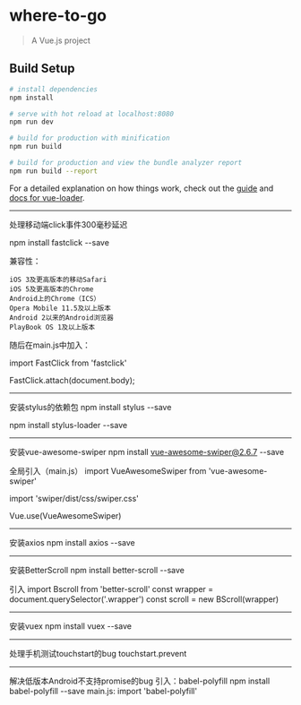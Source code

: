 # where-to-go

> A Vue.js project

## Build Setup

``` bash
# install dependencies
npm install

# serve with hot reload at localhost:8080
npm run dev

# build for production with minification
npm run build

# build for production and view the bundle analyzer report
npm run build --report
```

For a detailed explanation on how things work, check out the [guide](http://vuejs-templates.github.io/webpack/) and [docs for vue-loader](http://vuejs.github.io/vue-loader).

---------------------------------
 处理移动端click事件300毫秒延迟

 npm install fastclick --save

兼容性：

    iOS 3及更高版本的移动Safari
    iOS 5及更高版本的Chrome
    Android上的Chrome（ICS）
    Opera Mobile 11.5及以上版本
    Android 2以来的Android浏览器
    PlayBook OS 1及以上版本

随后在main.js中加入：

import FastClick from 'fastclick'

FastClick.attach(document.body);

---------------------------------
安装stylus的依赖包
npm install stylus --save

npm install stylus-loader --save

---------------------------------
安装vue-awesome-swiper
npm install vue-awesome-swiper@2.6.7 --save

全局引入（main.js）
import VueAwesomeSwiper from 'vue-awesome-swiper'

import 'swiper/dist/css/swiper.css'

Vue.use(VueAwesomeSwiper)

---------------------------------
安装axios
npm install axios --save

---------------------------------
安装BetterScroll
npm install better-scroll --save

引入
import Bscroll from 'better-scroll'
const wrapper = document.querySelector('.wrapper')
const scroll = new BScroll(wrapper)

---------------------------------
安装vuex
npm install vuex --save

---------------------------------
处理手机测试touchstart的bug
touchstart.prevent

---------------------------------
解决低版本Android不支持promise的bug
引入：babel-polyfill
npm install babel-polyfill --save
main.js:
    import 'babel-polyfill'